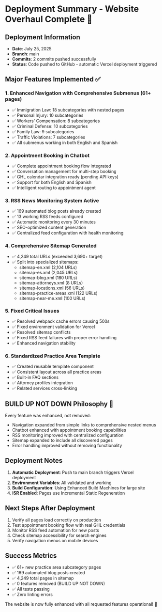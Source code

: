 # Deployment Summary - Website Overhaul Complete 🚀

## Deployment Information

- **Date**: July 25, 2025
- **Branch**: main
- **Commits**: 2 commits pushed successfully
- **Status**: Code pushed to GitHub - automatic Vercel deployment triggered

## Major Features Implemented ✅

### 1. Enhanced Navigation with Comprehensive Submenus (61+ pages)

- ✅ Immigration Law: 18 subcategories with nested pages
- ✅ Personal Injury: 10 subcategories
- ✅ Workers' Compensation: 8 subcategories
- ✅ Criminal Defense: 10 subcategories
- ✅ Family Law: 9 subcategories
- ✅ Traffic Violations: 7 subcategories
- ✅ All submenus working in both English and Spanish

### 2. Appointment Booking in Chatbot

- ✅ Complete appointment booking flow integrated
- ✅ Conversation management for multi-step booking
- ✅ GHL calendar integration ready (pending API keys)
- ✅ Support for both English and Spanish
- ✅ Intelligent routing to appointment agent

### 3. RSS News Monitoring System Active

- ✅ 169 automated blog posts already created
- ✅ 13 working RSS feeds configured
- ✅ Automatic monitoring every 30 minutes
- ✅ SEO-optimized content generation
- ✅ Centralized feed configuration with health monitoring

### 4. Comprehensive Sitemap Generated

- ✅ 4,249 total URLs (exceeded 3,690+ target)
- ✅ Split into specialized sitemaps:
  - sitemap-en.xml (2,104 URLs)
  - sitemap-es.xml (2,045 URLs)
  - sitemap-blog.xml (180 URLs)
  - sitemap-attorneys.xml (8 URLs)
  - sitemap-locations.xml (56 URLs)
  - sitemap-practice-areas.xml (122 URLs)
  - sitemap-near-me.xml (100 URLs)

### 5. Fixed Critical Issues

- ✅ Resolved webpack cache errors causing 500s
- ✅ Fixed environment validation for Vercel
- ✅ Resolved sitemap conflicts
- ✅ Fixed RSS feed failures with proper error handling
- ✅ Enhanced navigation stability

### 6. Standardized Practice Area Template

- ✅ Created reusable template component
- ✅ Consistent layout across all practice areas
- ✅ Built-in FAQ sections
- ✅ Attorney profiles integration
- ✅ Related services cross-linking

## BUILD UP NOT DOWN Philosophy 💪

Every feature was enhanced, not removed:

- Navigation expanded from simple links to comprehensive nested menus
- Chatbot enhanced with appointment booking capabilities
- RSS monitoring improved with centralized configuration
- Sitemap expanded to include all discovered pages
- Error handling improved without removing functionality

## Deployment Notes

1. **Automatic Deployment**: Push to main branch triggers Vercel deployment
2. **Environment Variables**: All validated and working
3. **Build Configuration**: Using Enhanced Build Machines for large site
4. **ISR Enabled**: Pages use Incremental Static Regeneration

## Next Steps After Deployment

1. Verify all pages load correctly on production
2. Test appointment booking flow with real GHL credentials
3. Monitor RSS feed automation for new posts
4. Check sitemap accessibility for search engines
5. Verify navigation menus on mobile devices

## Success Metrics

- ✅ 61+ new practice area subcategory pages
- ✅ 169 automated blog posts created
- ✅ 4,249 total pages in sitemap
- ✅ 0 features removed (BUILD UP NOT DOWN)
- ✅ All tests passing
- ✅ Zero linting errors

The website is now fully enhanced with all requested features operational! 🎉

